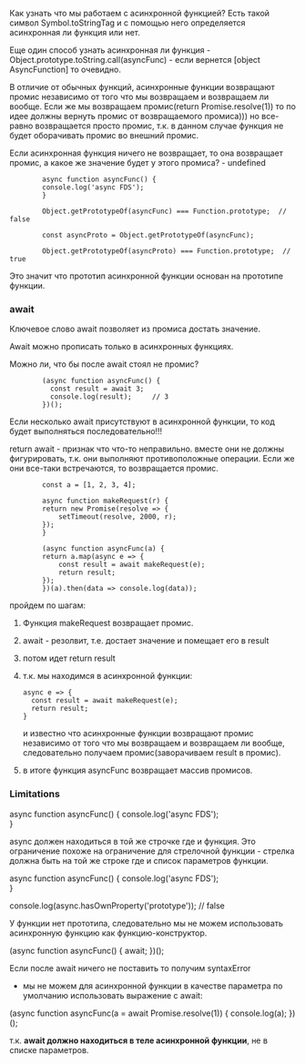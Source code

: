 Как узнать что мы работаем с асинхронной функцией? Есть такой символ Symbol.toStringTag и с помощью него определяется асинхронная ли функция или нет.

Еще один способ узнать асинхронная ли функция - Object.prototype.toString.call(asyncFunc) - если вернется [object AsyncFunction] то очевидно.

В отличие от обычных функций, асинхронные функции возвращают промис независимо от того что мы возвращаем и возвращаем ли вообще. Если же мы возвращаем промис(return Promise.resolve(1)) то по идее должны вернуть промис от возвращаемого промиса))) но все-равно возвращается просто промис, т.к. в данном случае функция не будет оборачивать промис во внешний промис.

Если асинхронная функция ничего не возвращает, то она возвращает промис, а какое же значение будет у этого промиса? - undefined  

            async function asyncFunc() {
            console.log('async FDS');  
            }

            Object.getPrototypeOf(asyncFunc) === Function.prototype;  // false

            const asyncProto = Object.getPrototypeOf(asyncFunc);

            Object.getPrototypeOf(asyncProto) === Function.prototype;  // true

Это значит что прототип асинхронной функции основан на прототипе функции.  

### await  
Ключевое слово await позволяет из промиса достать значение.  

Await можно прописать только в асинхронных функциях.

Можно ли, что бы после await стоял не промис?  

            (async function asyncFunc() {
              const result = await 3;
              console.log(result);     // 3
            })();

Если несколько await присутствуют в асинхронной функции, то код будет выполняться последовательно!!!  

return await - признак что что-то неправильно. вместе они не должны фигурировать, т.к. они выполняют противоположные операции. Если же они все-таки встречаются, то возвращается промис.

            const a = [1, 2, 3, 4];

            async function makeRequest(r) {
            return new Promise(resolve => {
                setTimeout(resolve, 2000, r);  
            });
            }

            (async function asyncFunc(a) {
            return a.map(async e => {
                const result = await makeRequest(e);
                return result;  
            });
            })(a).then(data => console.log(data));

пройдем по шагам:
 1. Функция makeRequest возвращает промис.
 2. await - резолвит, т.е. достает значение и помещает его в result
 3. потом идет return result
 4. т.к. мы находимся в асинхронной функции:
        
        async e => {
          const result = await makeRequest(e);
          return result;  
        }
    
    и известно что асинхронные функции возвращают промис независимо от того что мы возвращаем и возвращаем ли вообще, следовательно получаем промис(заворачиваем result в промис).
 5. в итоге функция asyncFunc возвращает массив промисов.

 ### Limitations  
async
function asyncFunc() {
  console.log('async FDS');  
}

async должен находиться в той же строчке где и функция. Это ограничение похоже на ограничение для стрелочной функции - стрелка должна быть на той же строке где и список параметров функции.  

async function asyncFunc() {
  console.log('async FDS');  
}

console.log(async.hasOwnProperty('prototype'));  // false

У функции нет прототипа, следовательно мы не можем использовать асинхронную функцию как функцию-конструктор.

(async function asyncFunc() {
  await;
})();

Если после await ничего не поставить то получим syntaxError

- мы не можем для асинхронной функции в качестве параметра по умолчанию использовать выражение с await:  

(async function asyncFunc(a = await Promise.resolve(1)) {
  console.log(a);
})();

т.к. **await должно находиться в теле асинхронной функции**, не в списке параметров.
